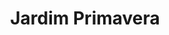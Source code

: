 ---
title: Jardim Primavera
menu: teste
onpage_menu: true
body_classes: "modular header-image fullwidth"

content:
    items: '@self.modular'
    order:
        by: default
        dir: asc
        custom:
            - _intro
            - _imagens
            - _matriculas
---